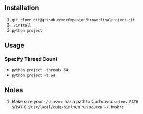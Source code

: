 ## Installation
1. `git clone git@github.com:c0mpanion/brownsfinalproject.git`
2. `./install`
3. `python project`

## Usage
### Specify Thread Count
- `python project -threads 64`
- `python project -t 64`

## Notes
1. Make sure your `~/.bashrc` has a path to Cuda/nvcc `setenv PATH ${PATH}:/usr/local/cuda/bin` then run `source ~/.bashrc`